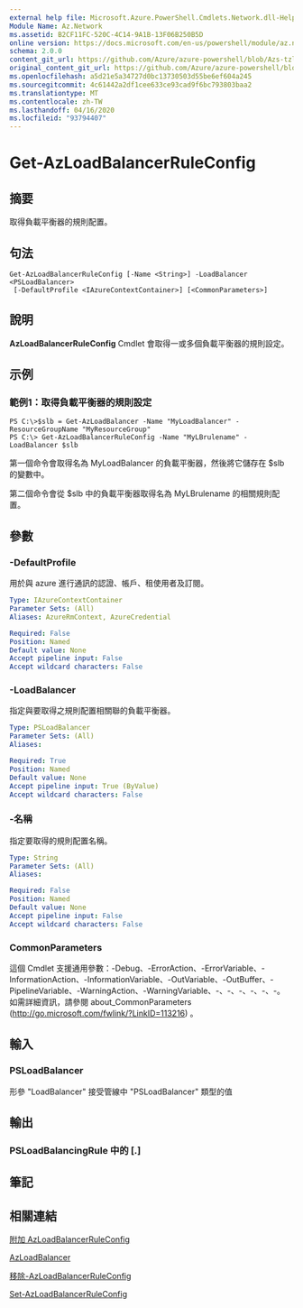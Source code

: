 ```yaml
---
external help file: Microsoft.Azure.PowerShell.Cmdlets.Network.dll-Help.xml
Module Name: Az.Network
ms.assetid: B2CF11FC-520C-4C14-9A1B-13F06B250B5D
online version: https://docs.microsoft.com/en-us/powershell/module/az.network/get-azloadbalancerruleconfig
schema: 2.0.0
content_git_url: https://github.com/Azure/azure-powershell/blob/Azs-tzl/src/Network/Network/help/Get-AzLoadBalancerRuleConfig.md
original_content_git_url: https://github.com/Azure/azure-powershell/blob/Azs-tzl/src/Network/Network/help/Get-AzLoadBalancerRuleConfig.md
ms.openlocfilehash: a5d21e5a34727d0bc13730503d55be6ef604a245
ms.sourcegitcommit: 4c61442a2df1cee633ce93cad9f6bc793803baa2
ms.translationtype: MT
ms.contentlocale: zh-TW
ms.lasthandoff: 04/16/2020
ms.locfileid: "93794407"
---
```

# Get-AzLoadBalancerRuleConfig

## 摘要
取得負載平衡器的規則配置。

## 句法

```
Get-AzLoadBalancerRuleConfig [-Name <String>] -LoadBalancer <PSLoadBalancer>
 [-DefaultProfile <IAzureContextContainer>] [<CommonParameters>]
```

## 說明
**AzLoadBalancerRuleConfig** Cmdlet 會取得一或多個負載平衡器的規則設定。

## 示例

### 範例1：取得負載平衡器的規則設定
```
PS C:\>$slb = Get-AzLoadBalancer -Name "MyLoadBalancer" -ResourceGroupName "MyResourceGroup"
PS C:\> Get-AzLoadBalancerRuleConfig -Name "MyLBrulename" -LoadBalancer $slb
```

第一個命令會取得名為 MyLoadBalancer 的負載平衡器，然後將它儲存在 $slb 的變數中。

第二個命令會從 $slb 中的負載平衡器取得名為 MyLBrulename 的相關規則配置。

## 參數

### -DefaultProfile
用於與 azure 進行通訊的認證、帳戶、租使用者及訂閱。

```yaml
Type: IAzureContextContainer
Parameter Sets: (All)
Aliases: AzureRmContext, AzureCredential

Required: False
Position: Named
Default value: None
Accept pipeline input: False
Accept wildcard characters: False
```

### -LoadBalancer
指定與要取得之規則配置相關聯的負載平衡器。

```yaml
Type: PSLoadBalancer
Parameter Sets: (All)
Aliases: 

Required: True
Position: Named
Default value: None
Accept pipeline input: True (ByValue)
Accept wildcard characters: False
```

### -名稱
指定要取得的規則配置名稱。

```yaml
Type: String
Parameter Sets: (All)
Aliases: 

Required: False
Position: Named
Default value: None
Accept pipeline input: False
Accept wildcard characters: False
```

### CommonParameters
這個 Cmdlet 支援通用參數：-Debug、-ErrorAction、-ErrorVariable、-InformationAction、-InformationVariable、-OutVariable、-OutBuffer、-PipelineVariable、-WarningAction、-WarningVariable、-、-、-、-、-、-。 如需詳細資訊，請參閱 about_CommonParameters (http://go.microsoft.com/fwlink/?LinkID=113216) 。

## 輸入

### PSLoadBalancer
形參 "LoadBalancer" 接受管線中 "PSLoadBalancer" 類型的值

## 輸出

### PSLoadBalancingRule 中的 [.]

## 筆記

## 相關連結

[附加 AzLoadBalancerRuleConfig](./Add-AzLoadBalancerRuleConfig.md)

[AzLoadBalancer](./Get-AzLoadBalancer.md)

[移除-AzLoadBalancerRuleConfig](./Remove-AzLoadBalancerRuleConfig.md)

[Set-AzLoadBalancerRuleConfig](./Set-AzLoadBalancerRuleConfig.md)


